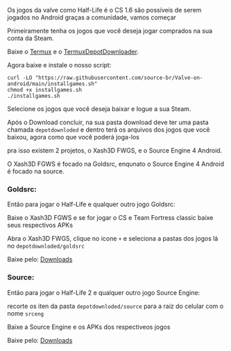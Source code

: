 Os jogos da valve como Half-Life é o CS 1.6 são possíveis de serem jogados no Android graças a comunidade, vamos começar

Primeiramente tenha os jogos que você deseja jogar comprados na sua conta da Steam.

Baixe o [Termux](https://termux.dev/en/) e o [TermuxDepotDownloader](https://github.com/TheKingFireS/TermuxDepotDownloader).

Agora baixe e instale o nosso script:
```
curl -LO "https://raw.githubusercontent.com/source-br/Valve-on-android/main/installgames.sh"
chmod +x installgames.sh
./installgames.sh
```
Selecione os jogos que você deseja baixar e logue a sua Steam.

Após o Download concluir, na sua pasta download deve ter uma pasta chamada `depotdownloded` e dentro terá os arquivos dos jogos que você baixou, agora como que você poderá joga-los

pra isso existem 2 projetos, o Xash3D FWGS, e o Source Engine 4 Android.

O Xash3D FGWS é focado na Goldsrc, enqunato o Source Engine 4 Android é focado na source.

### Goldsrc:
Então para jogar o Half-Life e qualquer outro jogo Goldsrc:

Baixe o Xash3D FGWS e se for jogar o CS e Team Fortress classic baixe seus respectivos APKs

Abra o Xash3D FWGS, clique no icone `+` e seleciona a pastas dos jogos  lá no `depotdownloded/goldsrc`

Baixe pelo: [Downloads](Downloads.md)

### Source:
Então para jogar o Half-Life 2 e qualquer outro jogo Source Engine:

recorte os iten da pasta `depotdownloded/source` para a raiz do celular com o nome `srceng`

Baixe a Source Engine e os APKs dos respectiveos jogos

Baixe pelo: [Downloads](Downloads.md)
